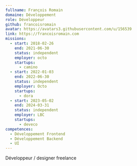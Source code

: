 ```yaml
---
fullname: François Romain
domaine: Développement
role: Développeur
github: francoisromain
avatar: https://avatars3.githubusercontent.com/u/156539
link: https://francoisromain.com
missions:
  - start: 2018-02-26
    end: 2021-06-30
    status: independent
    employer: octo
    startups:
      - camino
  - start: 2022-01-03
    end: 2022-06-30
    status: independent
    employer: Octo
    startups:
      - dora
  - start: 2023-05-02
    end: 2024-03-31
    status: independent
    employer: LBC
    startups:
      - deveco
competences:
  - Développement Frontend
  - Développement Backend
  - UI
---
```

Développeur / designer freelance